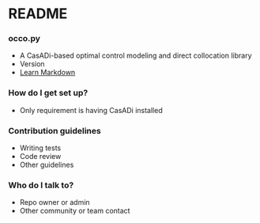 # README #

### occo.py ###

* A CasADi-based optimal control modeling and direct collocation library 
* Version
* [Learn Markdown](https://bitbucket.org/tutorials/markdowndemo)

### How do I get set up? ###

* Only requirement is having CasADi installed

### Contribution guidelines ###

* Writing tests
* Code review
* Other guidelines

### Who do I talk to? ###

* Repo owner or admin
* Other community or team contact